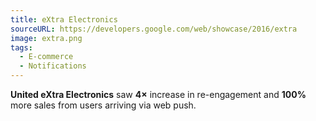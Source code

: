 ```yaml
---
title: eXtra Electronics
sourceURL: https://developers.google.com/web/showcase/2016/extra
image: extra.png
tags:
  - E-commerce
  - Notifications
---
```


**United eXtra Electronics** saw **4×** increase in re-engagement and **100%**
more sales from users arriving via web push.
